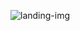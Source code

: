![landing-img](https://user-images.githubusercontent.com/102994603/161829678-ac3762e0-e7cd-4853-b7a3-0846041f05b9.jpg)
